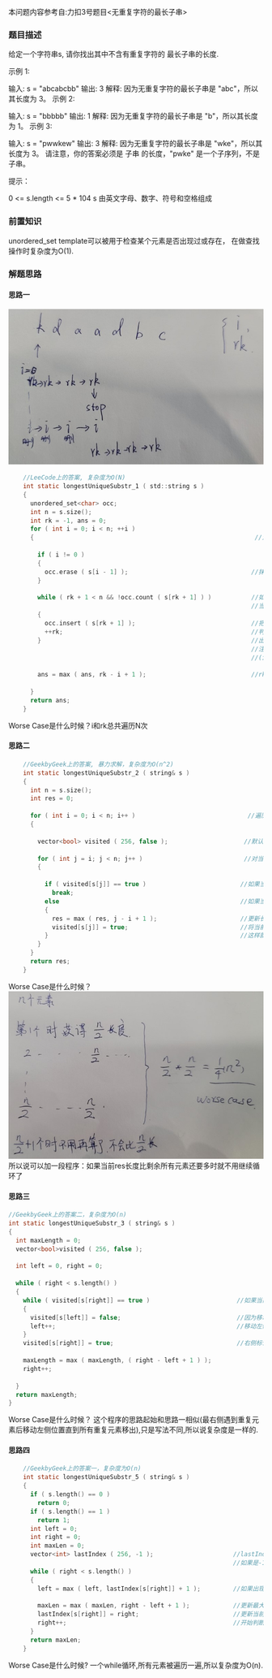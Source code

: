 本问题内容参考自:力扣3号题目<无重复字符的最长子串>

### 题目描述
给定一个字符串s, 请你找出其中不含有重复字符的 最长子串的长度.

示例 1:

输入: s = "abcabcbb"
输出: 3 
解释: 因为无重复字符的最长子串是 "abc"，所以其长度为 3。
示例 2:

输入: s = "bbbbb"
输出: 1
解释: 因为无重复字符的最长子串是 "b"，所以其长度为 1。
示例 3:

输入: s = "pwwkew"
输出: 3
解释: 因为无重复字符的最长子串是 "wke"，所以其长度为 3。
     请注意，你的答案必须是 子串 的长度，"pwke" 是一个子序列，不是子串。


提示：

0 <= s.length <= 5 * 104
s 由英文字母、数字、符号和空格组成

### 前置知识
unordered_set template可以被用于检查某个元素是否出现过或存在， 在做查找操作时复杂度为O(1).

### 解题思路

#### 思路一
![Pic1.jpg](../Code_Basic/Images/Pic1.jpg)
```c
    //LeeCode上的答案, 复杂度为O(N)
    int static longestUniqueSubstr_1 ( std::string s )
    {
      unordered_set<char> occ;
      int n = s.size();
      int rk = -1, ans = 0;
      for ( int i = 0; i < n; ++i )
      {                                                             //对给定的字符串从头到尾逐个字符遍历

        if ( i != 0 )
        {
          occ.erase ( s[i - 1] );                                  //抹除i的前一个元素
        }

        while ( rk + 1 < n && !occ.count ( s[rk + 1] ) )           //如果当前元素的下一个不是最后一个,并且
                                                                   //当前元素的下一个元素没有出现过
        {
          occ.insert ( s[rk + 1] );                                //把当前元素纳入已有元素的列表
          ++rk;                                                    //判断下一个
        }                                                          //出循环的时候就是有重复元素的时候,
                                                                   //注意这个时候rk停住了,会一直删除最靠前的元素直到rk指向的元素没有重复的为止
                                                                   //(i一直加,erase一直删除,直到occ里面没有重复元素了)

        ans = max ( ans, rk - i + 1 );                             //rk-i+1为当前包含不重复字符的字符串长度

      }
      return ans;
    }
```
Worse Case是什么时候？i和rk总共遍历N次

#### 思路二
```c
    //GeekbyGeek上的答案, 暴力求解，复杂度为O(n^2)
    int static longestUniqueSubstr_2 ( string& s )
    {
      int n = s.size();
      int res = 0;

      for ( int i = 0; i < n; i++ )                               //遍历每一个元素，计算以第i个元素作为起始时能获得的最大长度
      {

        vector<bool> visited ( 256, false );                     //默认最多存储256个元素，char字符最大值256

        for ( int j = i; j < n; j++ )                            //对当前元素后面的所有元素逐个判断，目标获取最长长度
        {

          if ( visited[s[j]] == true )                          //如果当前元素已经有了，直接跳出，说明以第i个元素为起始的最大长度判断完了
            break;
          else                                                  //如果当前元素没有出现过
          {
            res = max ( res, j - i + 1 );                       //更新长度最大值
            visited[s[j]] = true;                               //将当前元素标记为已经存在
          }                                                     //这样就算出了以第i个元素为起始时最长的长度
        }
      }
      return res;
    }
```
Worse Case是什么时候？
![Pic2.jpg](../Code_Basic/Images/Pic2.jpg)
所以说可以加一段程序：如果当前res长度比剩余所有元素还要多时就不用继续循环了

#### 思路三
```c
//GeekbyGeek上的答案二，复杂度为O(n)
int static longestUniqueSubstr_3 ( string& s )
{
  int maxLength = 0;
  vector<bool>visited ( 256, false );

  int left = 0, right = 0;

  while ( right < s.length() )
  {
    while ( visited[s[right]] == true )                        //如果当前右侧位置元素已经存在，则一直向右移动左侧元素，直到将当前位置元素移出
    {
      visited[s[left]] = false;                                //因为移动了右侧标记，所以需要将当前位置标记为不存在
      left++;                                                  //移动左侧标记，直到将当前与右侧位置重复的左侧元素移出
    }
    visited[s[right]] = true;                                  //右侧标记过的元素，标记为已读

    maxLength = max ( maxLength, ( right - left + 1 ) );
    right++;

  }
  return maxLength;
}
```
Worse Case是什么时候？
这个程序的思路起始和思路一相似(最右侧遇到重复元素后移动左侧位置直到所有重复元素移出),只是写法不同,所以说复杂度是一样的.

#### 思路四
```c
    //GeekbyGeek上的答案一，复杂度为O(n)
    int static longestUniqueSubstr_5 ( string& s )
    {
      if ( s.length() == 0 )
        return 0;
      if ( s.length() == 1 )
        return 1;
      int left = 0;
      int right = 0;
      int maxLen = 0;
      vector<int> lastIndex ( 256, -1 );                      //lastIndex表示各个字符在s中最后出现的位置
                                                              //如果是-1表示当前字符没有出现过
      while ( right < s.length() )
      {
        left = max ( left, lastIndex[s[right]] + 1 );         //如果出现过则只能取当前位置的下一个，或者是left更往后的一个

        maxLen = max ( maxLen, right - left + 1 );            //更新最大长度
        lastIndex[s[right]] = right;                          //更新当前s中对应元素出现的位置
        right++;                                              //开始判断下一个
      }
      return maxLen;
    }
```
Worse Case是什么时候?
一个while循环,所有元素被遍历一遍,所以复杂度为O(n).